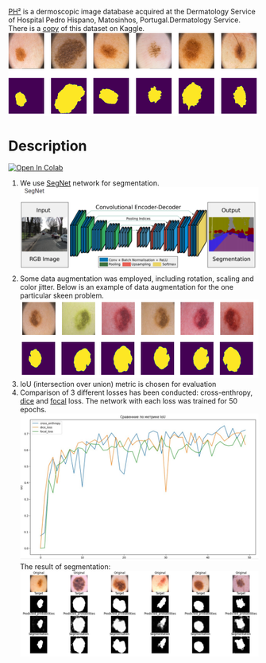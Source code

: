  [PH²](https://www.fc.up.pt/addi/project.html) is a dermoscopic image database acquired at the Dermatology Service of Hospital Pedro Hispano, Matosinhos, Portugal.Dermatology Service. There is a [copy](https://www.kaggle.com/datasets/kanametov/ph2dataset) of this dataset on Kaggle.
 ![](assets/dataset.jpg)

# Description
[![Open In Colab](https://colab.research.google.com/assets/colab-badge.svg)](http://colab.research.google.com/github/Viktor-Sok/DLS_Computer_Vision/blob/main/Segmentation_SegNet/notebooks/segmentation_SegNet.ipynb)

1. We use [SegNet](https://arxiv.org/pdf/1511.00561) network for segmentation. 
![](assets/segnet.jpg)
2. Some data augmentation was employed, including rotation, scaling and color jitter. Below is an example of data augmentation for the one particular skeen problem.
![](assets/aug.jpg)
3. IoU (intersection over union) metric is chosen for evaluation
4. Comparison of 3 different losses has been conducted: cross-enthropy, [dice](https://paperswithcode.com/paper/generalised-dice-overlap-as-a-deep-learning) and [focal](https://arxiv.org/abs/1708.02002v2) loss.
The network with each loss was trained for 50 epochs.
![](assets/metric.jpg)
The result of segmentation:
![](assets/res.jpg)

